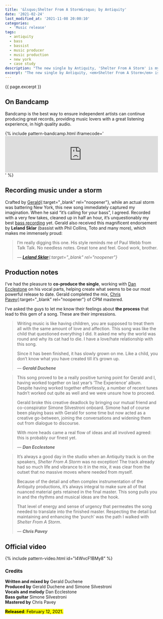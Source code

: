 ```yaml
---
title: '&lsquo;Shelter From A Storm&rsquo; by Antiquity'
date: '2021-02-24'
last_modified_at: '2021-11-08 20:00:10'
categories:
  - 'Music release'
tags:
  - antiquity
  - bass
  - bassist
  - music producer
  - music production
  - new york
  - case study
description: "The new single by Antiquity, 'Shelter From A Storm' is my new bass recording and co-production, together with Gerald Duchene."
excerpt: "The new single by Antiquity, <em>Shelter From A Storm</em> is my new bass recording and co-production, together with Gerald Duchene."
---
```

<p class="lead">{{ page.excerpt }}</p>

## On Bandcamp

Bandcamp is the best way to ensure independent artists can continue producing great records, providing music lovers with a great listening experience, in high quality audio.

{% include pattern-bandcamp.html iframecode='<iframe style="border: 0; width: 100%; height: 120px;" src="https://bandcamp.com/EmbeddedPlayer/track=2838120524/size=large/bgcol=ffffff/linkcol=de270f/tracklist=false/artwork=small/transparent=true/" seamless=""><a href="https://sessions.antiquity-music.com/track/shelter-from-a-storm">Shelter From A Storm by Antiquity</a></iframe>' %}

## Recording music under a storm

Crafted by [Gerald](https://sessions.antiquity-music.com/track/shelter-from-a-storm){:target="_blank" rel="noopener"}, while an actual storm was battering New York, this new song immediately captured my imagination. When he said “it’s calling for your bass”, I agreed. Recorded with a very few takes, cleaned up in half an hour, it’s unquestionably my best [bass recording](/work/) yet. Gerald also received this magnificent endorsement by **Leland Sklar** (bassist with Phil Collins, Toto and many more), which makes me immensely proud:

> I’m really digging this one. His style reminds me of Paul Webb from Talk Talk. No needless notes. Great tone and feel. Good work, brother.
> 
> <cite>— [**Leland Sklar**](https://en.wikipedia.org/wiki/Leland_Sklar){:target="_blank" rel="noopener"}</cite>

## Production notes

I’ve had the pleasure to **co-produce the single**, working with [Dan Ecclestone](/hidden-music-dan-ecclestone/) on his vocal parts, helping create what seems to be our most powerful release to date. Gerald completed the mix, [Chris Pavey](https://chrispaveymastering.com/){:target="_blank" rel="noopener"} of CPM mastered.

I’ve asked the guys to let me know their feelings about **the process** that lead to this gem of a song. These are their impressions.

> Writing music is like having children, you are supposed to treat them all with the same amount of love and affection. This song was like the child that questioned everything I did. It asked me why the world was round and why its cat had to die. I have a love/hate relationship with this song.
> 
> Since it has been finished, it has slowly grown on me. Like a child, you don’t know what you have created till it’s grown up.
> 
> <cite>— <strong>Gerald Duchene</strong></cite>

> This song proved to be a really positive turning point for Gerald and I, having worked together on last year’s ’The Experience’ album. Despite having worked together effortlessly, a number of recent tunes hadn’t worked out quite as well and we were unsure how to proceed.
> 
> Gerald broke this creative deadlock by bringing our mutual friend and co-conspirator Simone Silvestroni onboard. Simone had of course been playing bass with Gerald for some time but now acted as a creative go-between, joining the conversations and widening them out from dialogue to discourse.
> 
> With more heads came a real flow of ideas and all involved agreed: this is probably our finest yet.
> 
> <cite>— <strong>Dan Ecclestone</strong></cite>

> It’s always a good day in the studio when an Antiquity track is on the speakers, _Shelter From A Storm_ was no exception! The track already had so much life and vibrance to it in the mix, it was clear from the outset that no massive moves where needed from myself.
> 
> Because of the detail and often complex instrumentation of the Antiquity productions, it’s always integral to make sure all of that nuanced material gets retained in the final master. This song pulls you in and the rhythms and musical ideas are the hook.
> 
> That level of energy and sense of urgency that permeates the song needed to translate into the finished master. Respecting the detail but maintaining and enhancing the ‘punch’ was the path I walked with _Shelter From A Storm_.
> 
> <cite>— <strong>Chris Pavey</strong></cite>

## Official video

{% include pattern-video.html id="l4WvcF1BMy8" %}

### Credits

**Written and mixed by** Gerald Duchene  
**Produced by** Gerald Duchene and Simone Silvestroni  
**Vocals and melody** Dan Ecclestone  
**Bass guitar** Simone Silvestroni  
**Mastered by** Chris Pavey

<p class="detached"><mark class="m2m-highlight small"><strong>Released</strong>: February 12, 2021.</mark></p>